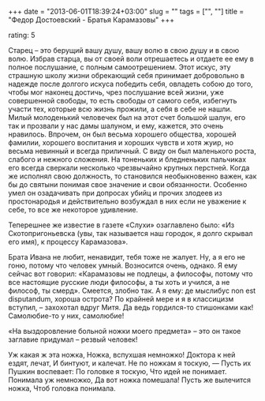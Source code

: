 +++
date = "2013-06-01T18:39:24+03:00"
slug = ""
tags = ["", ""]
title = "Федор Достоевский - Братья Карамазовы"
+++

rating: 5

Старец – это берущий вашу душу, вашу волю в свою душу и в свою волю. Избрав
старца, вы от своей воли отрешаетесь и отдаете ее ему в полное послушание, с
полным самоотрешением. Этот искус, эту страшную школу жизни обрекающий себя
принимает добровольно в надежде после долгого искуса победить себя, овладеть
собою до того, чтобы мог наконец достичь, чрез послушание всей жизни, уже
совершенной свободы, то есть свободы от самого себя, избегнуть участи тех,
которые всю жизнь прожили, а себя в себе не нашли.  Милый молоденький человечек
был на этот счет большой шалун, его так и прозвали у нас дамы шалуном, и ему,
кажется, это очень нравилось.  Впрочем, он был весьма хорошего общества, хорошей
фамилии, хорошего воспитания и хороших чувств и хотя жуир, но весьма невинный и
всегда приличный. С виду он был маленького роста, слабого и нежного сложения. На
тоненьких и бледненьких пальчиках его всегда сверкали несколько чрезвычайно
крупных перстней. Когда же исполнял свою должность, то становился необыкновенно
важен, как бы до святыни понимая свое значение и свои обязанности. Особенно умел
он озадачивать при допросах убийц и прочих злодеев из простонародья и
действительно возбуждал в них если не уважение к себе, то все же некоторое
удивление.

Теперешнее же известие в газете «Слухи» озаглавлено было: «Из Скотопригоньевска
(увы, так называется наш городок, я долго скрывал его имя), к процессу
Карамазова».

Брата Ивана не любит, ненавидит, тебя тоже не жалует. Ну, а я его не гоню,
потому что человек умный. Возносится очень, однако. Я ему сейчас вот говорил:
«Карамазовы не подлецы, а философы, потому что все настоящие русские люди
философы, а ты хоть и учился, а не философ, ты смерд». Смеется, злобно так. А я
ему: де мыслибус non est disputandum, хороша острота? По крайней мере и я в
классицизм вступил, – захохотал вдруг Митя.  Да ведь гордился-то стишонками как!
Самолюбие-то у них, самолюбие!

«На выздоровление больной ножки моего предмета» – это он такое заглавие придумал
– резвый человек!

Уж какая ж эта ножка,
Ножка, вспухшая немножко!
Доктора к ней ездят, лечат,
И бинтуют, и калечат.
Не по ножкам я тоскую, —
Пусть их Пушкин воспевает:
По головке я тоскую,
Что идей не понимает.
Понимала уж немножко,
Да вот ножка помешала!
Пусть же вылечится ножка,
Чтоб головка понимала.
